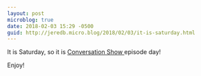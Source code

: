 ```yaml
---
layout: post
microblog: true
date: 2018-02-03 15:29 -0500
guid: http://jeredb.micro.blog/2018/02/03/it-is-saturday.html
---
```

It is Saturday, so it is [Conversation Show ](http://www.conversation.show/5) episode day!

Enjoy!
